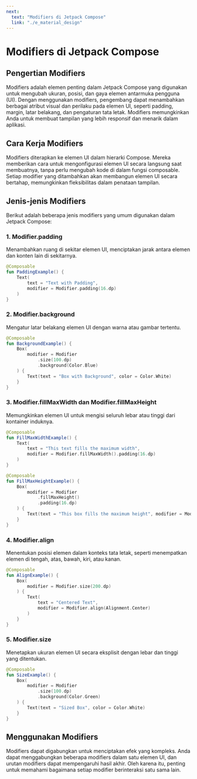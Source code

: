 ```yaml
---
next:
  text: "Modifiers di Jetpack Compose"
  link: "./e_material_design"
---
```


# Modifiers di Jetpack Compose

## Pengertian Modifiers

Modifiers adalah elemen penting dalam Jetpack Compose yang digunakan untuk mengubah ukuran, posisi, dan gaya elemen antarmuka pengguna (UI). Dengan menggunakan modifiers, pengembang dapat menambahkan berbagai atribut visual dan perilaku pada elemen UI, seperti padding, margin, latar belakang, dan pengaturan tata letak. Modifiers memungkinkan Anda untuk membuat tampilan yang lebih responsif dan menarik dalam aplikasi.

## Cara Kerja Modifiers

Modifiers diterapkan ke elemen UI dalam hierarki Compose. Mereka memberikan cara untuk mengonfigurasi elemen UI secara langsung saat membuatnya, tanpa perlu mengubah kode di dalam fungsi composable. Setiap modifier yang ditambahkan akan membangun elemen UI secara bertahap, memungkinkan fleksibilitas dalam penataan tampilan.

## Jenis-jenis Modifiers

Berikut adalah beberapa jenis modifiers yang umum digunakan dalam Jetpack Compose:

### 1. Modifier.padding

Menambahkan ruang di sekitar elemen UI, menciptakan jarak antara elemen dan konten lain di sekitarnya.

```kotlin
@Composable
fun PaddingExample() {
    Text(
        text = "Text with Padding",
        modifier = Modifier.padding(16.dp)
    )
}
```

### 2. Modifier.background

Mengatur latar belakang elemen UI dengan warna atau gambar tertentu.

```kotlin
@Composable
fun BackgroundExample() {
    Box(
        modifier = Modifier
            .size(100.dp)
            .background(Color.Blue)
    ) {
        Text(text = "Box with Background", color = Color.White)
    }
}
```

### 3. Modifier.fillMaxWidth dan Modifier.fillMaxHeight

Memungkinkan elemen UI untuk mengisi seluruh lebar atau tinggi dari kontainer induknya.

```kotlin
@Composable
fun FillMaxWidthExample() {
    Text(
        text = "This text fills the maximum width",
        modifier = Modifier.fillMaxWidth().padding(16.dp)
    )
}
```

```kotlin
@Composable
fun FillMaxHeightExample() {
    Box(
        modifier = Modifier
            .fillMaxHeight()
            .padding(16.dp)
    ) {
        Text(text = "This box fills the maximum height", modifier = Modifier.padding(8.dp))
    }
}
```

### 4. Modifier.align

Menentukan posisi elemen dalam konteks tata letak, seperti menempatkan elemen di tengah, atas, bawah, kiri, atau kanan.

```kotlin
@Composable
fun AlignExample() {
    Box(
        modifier = Modifier.size(200.dp)
    ) {
        Text(
            text = "Centered Text",
            modifier = Modifier.align(Alignment.Center)
        )
    }
}
```

### 5. Modifier.size

Menetapkan ukuran elemen UI secara eksplisit dengan lebar dan tinggi yang ditentukan.

```kotlin
@Composable
fun SizeExample() {
    Box(
        modifier = Modifier
            .size(100.dp)
            .background(Color.Green)
    ) {
        Text(text = "Sized Box", color = Color.White)
    }
}
```

## Menggunakan Modifiers

Modifiers dapat digabungkan untuk menciptakan efek yang kompleks. Anda dapat menggabungkan beberapa modifiers dalam satu elemen UI, dan urutan modifiers dapat mempengaruhi hasil akhir. Oleh karena itu, penting untuk memahami bagaimana setiap modifier berinteraksi satu sama lain.

